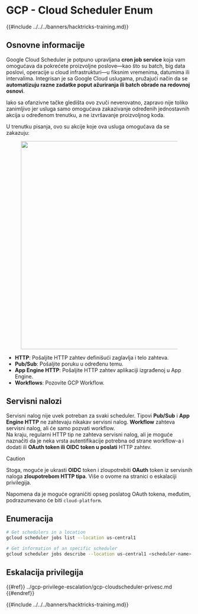 # GCP - Cloud Scheduler Enum

{{#include ../../../banners/hacktricks-training.md}}

## Osnovne informacije

Google Cloud Scheduler je potpuno upravljana **cron job service** koja vam omogućava da pokrećete proizvoljne poslove—kao što su batch, big data poslovi, operacije u cloud infrastrukturi—u fiksnim vremenima, datumima ili intervalima. Integrisan je sa Google Cloud uslugama, pružajući način da se **automatizuju razne zadatke poput ažuriranja ili batch obrade na redovnoj osnovi**.

Iako sa ofanzivne tačke gledišta ovo zvuči neverovatno, zapravo nije toliko zanimljivo jer usluga samo omogućava zakazivanje određenih jednostavnih akcija u određenom trenutku, a ne izvršavanje proizvoljnog koda.

U trenutku pisanja, ovo su akcije koje ova usluga omogućava da se zakazuju:

<figure><img src="../../../images/image (347).png" alt="" width="563"><figcaption></figcaption></figure>

- **HTTP**: Pošaljite HTTP zahtev definišući zaglavlja i telo zahteva.
- **Pub/Sub**: Pošaljite poruku u određenu temu.
- **App Engine HTTP**: Pošaljite HTTP zahtev aplikaciji izgrađenoj u App Engine.
- **Workflows**: Pozovite GCP Workflow.

## Servisni nalozi

Servisni nalog nije uvek potreban za svaki scheduler. Tipovi **Pub/Sub** i **App Engine HTTP** ne zahtevaju nikakav servisni nalog. **Workflow** zahteva servisni nalog, ali će samo pozvati workflow.\
Na kraju, regularni HTTP tip ne zahteva servisni nalog, ali je moguće naznačiti da je neka vrsta autentifikacije potrebna od strane workflow-a i dodati ili **OAuth token ili OIDC token u poslati** HTTP zahtev.

> [!CAUTION]
> Stoga, moguće je ukrasti **OIDC** token i zloupotrebiti **OAuth** token iz servisnih naloga **zloupotrebom HTTP tipa**. Više o ovome na stranici o eskalaciji privilegija.

Napomena da je moguće ograničiti opseg poslatog OAuth tokena, međutim, podrazumevano će biti `cloud-platform`.

## Enumeracija
```bash
# Get schedulers in a location
gcloud scheduler jobs list --location us-central1

# Get information of an specific scheduler
gcloud scheduler jobs describe --location us-central1 <scheduler-name>
```
## Eskalacija privilegija

{{#ref}}
../gcp-privilege-escalation/gcp-cloudscheduler-privesc.md
{{#endref}}

{{#include ../../../banners/hacktricks-training.md}}
